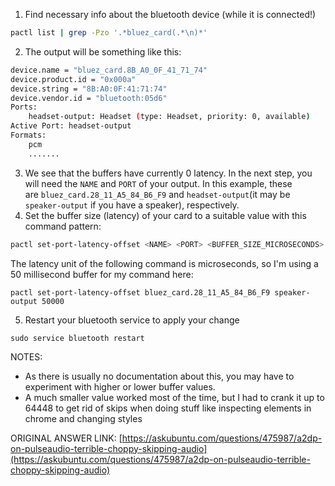1. Find necessary info about the bluetooth device (while it is connected!)
```bash
pactl list | grep -Pzo '.*bluez_card(.*\n)*'
```
2. The output will be something like this:
```bash
device.name = "bluez_card.8B_A0_0F_41_71_74"                  
device.product.id = "0x000a"
device.string = "8B:A0:0F:41:71:74"
device.vendor.id = "bluetooth:05d6"
Ports:
	headset-output: Headset (type: Headset, priority: 0, available)
Active Port: headset-output
Formats:
	pcm
	.......
```
3. We see that the buffers have currently 0 latency. In the next step, you will need the `NAME` and `PORT` of your output. In this example, these are `bluez_card.28_11_A5_84_B6_F9` and `headset-output`(it may be `speaker-output` if you have a speaker), respectively.
4. Set the buffer size (latency) of your card to a suitable value with this command pattern:
```bash
pactl set-port-latency-offset <NAME> <PORT> <BUFFER_SIZE_MICROSECONDS>
```
The latency unit of the following command is microseconds, so I'm using a 50 millisecond buffer for my command here:
```
pactl set-port-latency-offset bluez_card.28_11_A5_84_B6_F9 speaker-output 50000
```
5. Restart your bluetooth service to apply your change
```
sudo service bluetooth restart
```

NOTES:
- As there is usually no documentation about this, you may have to experiment with higher or lower buffer values.
- A much smaller value worked most of the time, but I had to crank it up to 64448 to get rid of skips when doing stuff like inspecting elements in chrome and changing styles

ORIGINAL ANSWER LINK:
[https://askubuntu.com/questions/475987/a2dp-on-pulseaudio-terrible-choppy-skipping-audio](https://askubuntu.com/questions/475987/a2dp-on-pulseaudio-terrible-choppy-skipping-audio)
